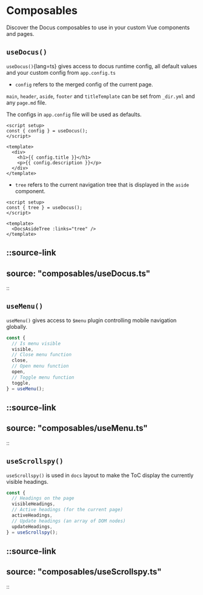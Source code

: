 # Composables

Discover the Docus composables to use in your custom Vue components and pages.

## `useDocus()`

`useDocus()`{lang=ts} gives access to docus runtime config, all default values and your custom config from `app.config.ts`

- `config` refers to the merged config of the current page.

`main`, `header`, `aside`, `footer` and `titleTemplate` can be set from `_dir.yml` and any `page.md` file.

The configs in `app.config` file will be used as defaults.

```vue
<script setup>
const { config } = useDocus();
</script>

<template>
  <div>
    <h1>{{ config.title }}</h1>
    <p>{{ config.description }}</p>
  </div>
</template>
```

- `tree` refers to the current navigation tree that is displayed in the `aside` component.

```vue
<script setup>
const { tree } = useDocus();
</script>

<template>
  <DocsAsideTree :links="tree" />
</template>
```

## ::source-link

## source: "composables/useDocus.ts"

::

## `useMenu()`

`useMenu()` gives access to `$menu` plugin controlling mobile navigation globally.

```ts
const {
  // Is menu visible
  visible,
  // Close menu function
  close,
  // Open menu function
  open,
  // Toggle menu function
  toggle,
} = useMenu();
```

## ::source-link

## source: "composables/useMenu.ts"

::

## `useScrollspy()`

`useScrollspy()` is used in `docs` layout to make the ToC display the currently visible headings.

```ts
const {
  // Headings on the page
  visibleHeadings,
  // Active headings (for the current page)
  activeHeadings,
  // Update headings (an array of DOM nodes)
  updateHeadings,
} = useScrollspy();
```

## ::source-link

## source: "composables/useScrollspy.ts"

::
